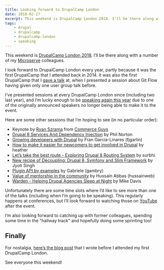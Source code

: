 ```yaml
---
title: Looking forward to DrupalCamp London
date: 2018-02-27
excerpt: This weekend is DrupalCamp London 2018. I’ll be there along with a number of my Microserve colleagues.
tags:
    - drupal
    - drupalcamp
    - drupalcamp-london
    - speaking
---
```

This weekend is [DrupalCamp London 2018][1]. I’ll be there along with a number of my [Microserve][2] colleagues.

I look forward to DrupalCamp London every year, partly because it was the first DrupalCamp that I attended back in 2014. It was also the first DrupalCamp that I [gave a talk][3] at, when I presented a session about Git Flow having given only one user group talk before.

I’ve presented sessions at every DrupalCamp London since (including two last year), and I’m lucky enough to be [speaking again this year][4] due to one of the originally announced speakers no longer being able to make it to the event.

Here are some other sessions that I’m hoping to see (in no particular order):

- Keynote by [Ryan Szrama][5] from [Commerce Guys][6]
- [Drupal 8 Services And Dependency Injection](https://drupalcamp.london/session/drupal-8-services-and-dependency-injection) by Phil Norton
- [Growing developers with Drupal](https://drupalcamp.london/session/growing-developers-drupal) by Fran Garcia-Linares (fjgarlin)
- [How to make it easier for newcomers to get involved in Drupal](https://drupalcamp.london/session/how-make-it-easier-newcomers-get-involved-drupal) by heather
- [Let’s take the best route - Exploring Drupal 8 Routing System](https://drupalcamp.london/session/lets-take-best-route-exploring-drupal-8-routing-system) by surbhi
- [New recipe of Decoupling: Drupal 8, Symfony and Slim Framework](https://drupalcamp.london/session/new-recipe-decoupling-drupal-8-symfony-and-slim-framework) by Jyoti Singh
- [Plugin API by examples](https://drupalcamp.london/session/plugin-api-examples) by Gabriele (gambry)
- [Value of mentorship in the community](https://drupalcamp.london/session/value-mentorship-community) by Hussain Abbas (hussainweb)
- [Warden - Helping Drupal Agencies Sleep at Night](https://drupalcamp.london/session/warden-helping-drupal-agencies-sleep-night) by Mike Davis

Unfortunately there are some time slots where I’d like to see more than one of the talks (including when I’m going to be speaking). This regularly happens at conferences, but I’ll look forward to watching those on [YouTube][7] after the event.

I’m also looking forward to catching up with former colleagues, spending some time in the "hallway track" and hopefully doing some sprinting too!

## Finally

For nostalgia, [here’s the blog post][0] that I wrote before I attended my first DrupalCamp London.

See everyone this weekend!

[0]: {{site.url}}/blog/2014/02/09/drupalcamp-london-2014
[1]: https://drupalcamp.london
[2]: {{site.companies.microserve.url}}
[3]: {{site.url}}/talks/git-flow
[4]: {{site.url}}/talks/deploying-drupal-fabric
[5]: http://ryanszrama.com
[6]: https://commerceguys.com
[7]: https://www.youtube.com/channel/UCsaB96zszIP4Y3czs-ndiIA
